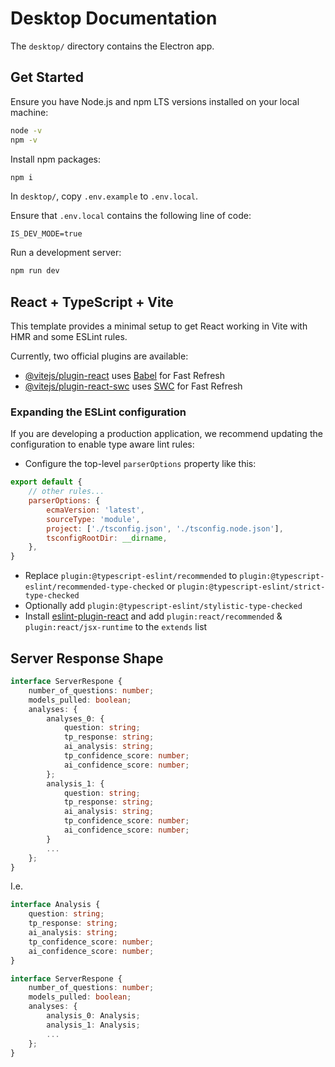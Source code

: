 # Desktop Documentation

The `desktop/` directory contains the Electron app.

## Get Started

Ensure you have Node.js and npm LTS versions installed on your local machine:

```sh
node -v
npm -v
```

Install npm packages:

```sh
npm i
```

In `desktop/`, copy `.env.example` to `.env.local`.

Ensure that `.env.local` contains the following line of code:

```dotenv
IS_DEV_MODE=true
```

Run a development server:

```sh
npm run dev
```

## React + TypeScript + Vite

This template provides a minimal setup to get React working in Vite with HMR and some ESLint rules.

Currently, two official plugins are available:

- [@vitejs/plugin-react](https://github.com/vitejs/vite-plugin-react/blob/main/packages/plugin-react/README.md) uses [Babel](https://babeljs.io/) for Fast Refresh
- [@vitejs/plugin-react-swc](https://github.com/vitejs/vite-plugin-react-swc) uses [SWC](https://swc.rs/) for Fast Refresh

### Expanding the ESLint configuration

If you are developing a production application, we recommend updating the configuration to enable type aware lint rules:

- Configure the top-level `parserOptions` property like this:

```js
export default {
    // other rules...
    parserOptions: {
        ecmaVersion: 'latest',
        sourceType: 'module',
        project: ['./tsconfig.json', './tsconfig.node.json'],
        tsconfigRootDir: __dirname,
    },
}
```

- Replace `plugin:@typescript-eslint/recommended` to `plugin:@typescript-eslint/recommended-type-checked` or `plugin:@typescript-eslint/strict-type-checked`
- Optionally add `plugin:@typescript-eslint/stylistic-type-checked`
- Install [eslint-plugin-react](https://github.com/jsx-eslint/eslint-plugin-react) and add `plugin:react/recommended` & `plugin:react/jsx-runtime` to the `extends` list

## Server Response Shape

```ts
interface ServerRespone {
    number_of_questions: number;
    models_pulled: boolean;
    analyses: {
        analyses_0: {
            question: string;
            tp_response: string;
            ai_analysis: string;
            tp_confidence_score: number;
            ai_confidence_score: number;
        };
        analysis_1: {
            question: string;
            tp_response: string;
            ai_analysis: string;
            tp_confidence_score: number;
            ai_confidence_score: number;
        }
        ...
    };
}
```

I.e.

```ts
interface Analysis {
    question: string;
    tp_response: string;
    ai_analysis: string;
    tp_confidence_score: number;
    ai_confidence_score: number;
}

interface ServerRespone {
    number_of_questions: number;
    models_pulled: boolean;
    analyses: {
        analysis_0: Analysis;
        analysis_1: Analysis;
        ...
    };
}
```
